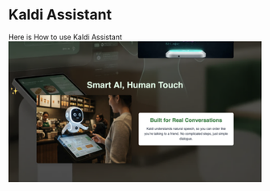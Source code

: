 # Kaldi Assistant

Here is How to use Kaldi Assistant
![image.png](public/showcase/landing_page_kaldi.png)
